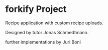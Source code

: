 # forkify Project

Recipe application with custom recipe uploads.

Designed by tutor Jonas Schmedtmann.

further implementations by Juri Boni
